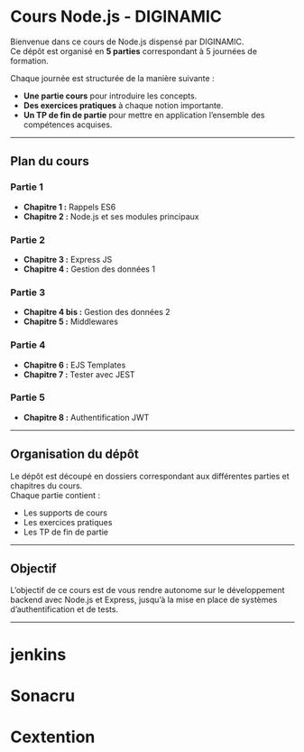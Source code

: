 # Cours Node.js - DIGINAMIC

Bienvenue dans ce cours de Node.js dispensé par DIGINAMIC.  
Ce dépôt est organisé en **5 parties** correspondant à 5 journées de formation.  

Chaque journée est structurée de la manière suivante :
- **Une partie cours** pour introduire les concepts.
- **Des exercices pratiques** à chaque notion importante.
- **Un TP de fin de partie** pour mettre en application l’ensemble des compétences acquises.

---

## Plan du cours

### Partie 1
- **Chapitre 1 :** Rappels ES6
- **Chapitre 2 :** Node.js et ses modules principaux

### Partie 2
- **Chapitre 3 :** Express JS
- **Chapitre 4 :** Gestion des données 1

### Partie 3
- **Chapitre 4 bis :** Gestion des données 2
- **Chapitre 5 :** Middlewares

### Partie 4
- **Chapitre 6 :** EJS Templates
- **Chapitre 7 :** Tester avec JEST

### Partie 5
- **Chapitre 8 :** Authentification JWT

---

## Organisation du dépôt
Le dépôt est découpé en dossiers correspondant aux différentes parties et chapitres du cours.  
Chaque partie contient :
- Les supports de cours
- Les exercices pratiques
- Les TP de fin de partie

---

## Objectif
L’objectif de ce cours est de vous rendre autonome sur le développement backend avec Node.js et Express, jusqu’à la mise en place de systèmes d’authentification et de tests.

---
# jenkins
# Sonacru
# Cextention
